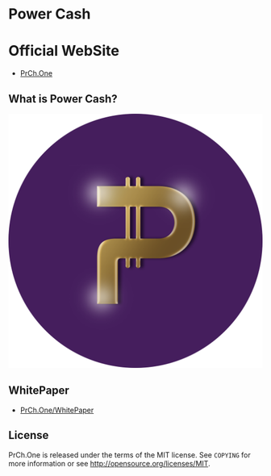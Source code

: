 # Power Cash


Official WebSite
================================

- [PrCh.One](https://prch.one)


What is Power Cash?
----------------
<img src="https://github.com/Power-Cash/PRCH/blob/main/TrustWallet/TA6JuPYq2bFCRdTGyQtdTa2Xj5B4NB7sm1/Logo.png" alt="Power Cash" >


WhitePaper
----------------
- [PrCh.One/WhitePaper](https://PrCh.One/WhitePaper.pdf)


License
-------

PrCh.One is released under the terms of the MIT license. See `COPYING` for more
information or see http://opensource.org/licenses/MIT.
